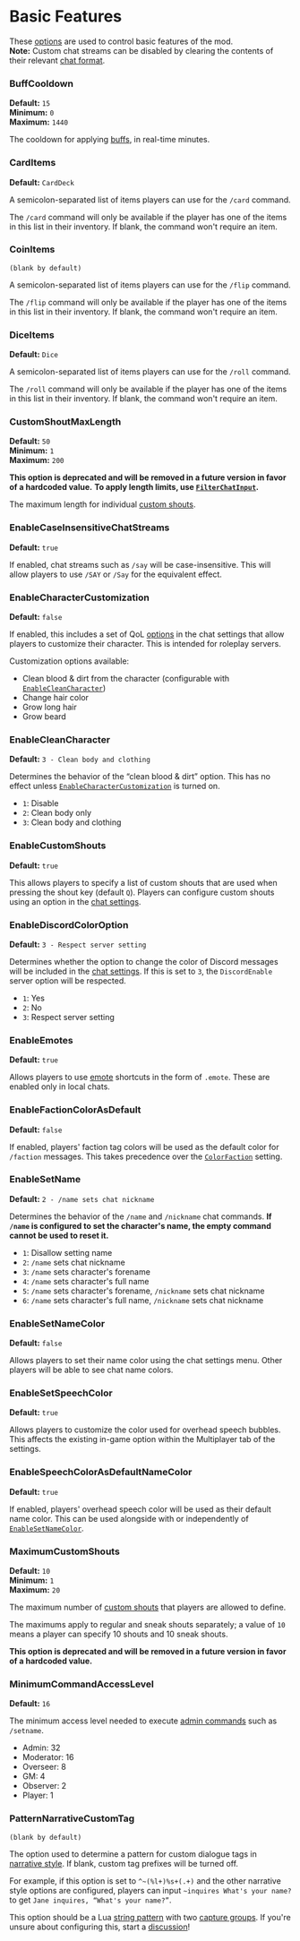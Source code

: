 # Basic Features

These [options](./index.md) are used to control basic features of the mod.  
**Note:** Custom chat streams can be disabled by clearing the contents of their relevant [chat format](./chat-formats.md).

### BuffCooldown
**Default:** `15`  
**Minimum:** `0`  
**Maximum:** `1440`

The cooldown for applying [buffs](./filters-predicates.md#predicateapplybuff), in real-time minutes.

### CardItems
**Default:** `CardDeck`

A semicolon-separated list of items players can use for the `/card` command.

The `/card` command will only be available if the player has one of the items in this list in their inventory.
If blank, the command won't require an item.

### CoinItems
`(blank by default)`

A semicolon-separated list of items players can use for the `/flip` command.

The `/flip` command will only be available if the player has one of the items in this list in their inventory.
If blank, the command won't require an item.

### DiceItems
**Default:** `Dice`

A semicolon-separated list of items players can use for the `/roll` command.

The `/roll` command will only be available if the player has one of the items in this list in their inventory.
If blank, the command won't require an item.

### CustomShoutMaxLength
**Default:** `50`  
**Minimum:** `1`  
**Maximum:** `200`

**This option is deprecated and will be removed in a future version in favor of a hardcoded value.**
**To apply length limits, use [`FilterChatInput`](./filters-predicates.md#filterchatinput).**

The maximum length for individual [custom shouts](#enablecustomshouts).

### EnableCaseInsensitiveChatStreams
**Default:** `true`

If enabled, chat streams such as `/say` will be case-insensitive.
This will allow players to use `/SAY` or `/Say` for the equivalent effect.

### EnableCharacterCustomization
**Default:** `false`

If enabled, this includes a set of QoL [options](../user-guide/chat-settings.md#character-customization) in the chat settings that allow players to customize their character.
This is intended for roleplay servers.

Customization options available:
- Clean blood & dirt from the character (configurable with [`EnableCleanCharacter`](#enablecleancharacter))
- Change hair color
- Grow long hair
- Grow beard

### EnableCleanCharacter
**Default:** `3 - Clean body and clothing`

Determines the behavior of the “clean blood & dirt” option.
This has no effect unless [`EnableCharacterCustomization`](#enablecharactercustomization) is turned on.

- `1`: Disable
- `2`: Clean body only
- `3`: Clean body and clothing

### EnableCustomShouts
**Default:** `true`

This allows players to specify a list of custom shouts that are used when pressing the shout key (default `Q`).
Players can configure custom shouts using an option in the [chat settings](../user-guide/chat-settings.md).

### EnableDiscordColorOption
**Default:** `3 - Respect server setting`

Determines whether the option to change the color of Discord messages will be included in the [chat settings](../user-guide/chat-settings.md).
If this is set to `3`, the `DiscordEnable` server option will be respected.

- `1`: Yes
- `2`: No
- `3`: Respect server setting

### EnableEmotes
**Default:** `true`

Allows players to use [emote](../user-guide/emote-shortcuts.md) shortcuts in the form of `.emote`.
These are enabled only in local chats.

### EnableFactionColorAsDefault
**Default:** `false`

If enabled, players' faction tag colors will be used as the default color for `/faction` messages.
This takes precedence over the [`ColorFaction`](./colors.md#colorfaction) setting.

### EnableSetName
**Default:** `2 - /name sets chat nickname`

Determines the behavior of the `/name` and `/nickname` chat commands.
**If `/name` is configured to set the character's name, the empty command cannot be used to reset it.**

- `1`: Disallow setting name
- `2`: `/name` sets chat nickname
- `3`: `/name` sets character's forename
- `4`: `/name` sets character's full name
- `5`: `/name` sets character's forename, `/nickname` sets chat nickname
- `6`: `/name` sets character's full name, `/nickname` sets chat nickname

### EnableSetNameColor
**Default:** `false`

Allows players to set their name color using the chat settings menu.
Other players will be able to see chat name colors.

### EnableSetSpeechColor
**Default:** `true`

Allows players to customize the color used for overhead speech bubbles.
This affects the existing in-game option within the Multiplayer tab of the settings.

### EnableSpeechColorAsDefaultNameColor
**Default:** `true`

If enabled, players' overhead speech color will be used as their default name color.
This can be used alongside with or independently of [`EnableSetNameColor`](#enablesetnamecolor).

### MaximumCustomShouts
**Default:** `10`  
**Minimum:** `1`  
**Maximum:** `20`

The maximum number of [custom shouts](#enablecustomshouts) that players are allowed to define.

The maximums apply to regular and sneak shouts separately; a value of `10` means a player can specify 10 shouts and 10 sneak shouts.

**This option is deprecated and will be removed in a future version in favor of a hardcoded value.**

### MinimumCommandAccessLevel
**Default:** `16`

The minimum access level needed to execute [admin commands](../user-guide/admins.md#commands) such as `/setname`.

- Admin: 32
- Moderator: 16
- Overseer: 8
- GM: 4
- Observer: 2
- Player: 1

### PatternNarrativeCustomTag
`(blank by default)`

The option used to determine a pattern for custom dialogue tags in [narrative style](./filters-predicates.md#predicateusenarrativestyle).
If blank, custom tag prefixes will be turned off.

For example, if this option is set to `^~(%l+)%s+(.+)` and the other narrative style options are configured, players can input `~inquires What's your name?` to get `Jane inquires, “What's your name?”`.

This option should be a Lua [string pattern](https://www.lua.org/pil/20.2.html) with two [capture groups](https://www.lua.org/pil/20.3.html).
If you're unsure about configuring this, start a [discussion](https://github.com/omarkmu/pz-omichat/discussions/new?category=q-a)!
